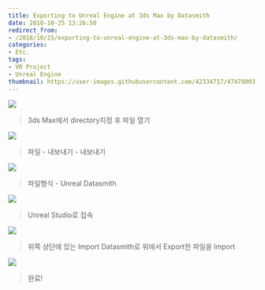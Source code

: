 ```yaml
---
title: Exporting to Unreal Engine at 3ds Max by Datasmith
date: 2018-10-25 13:26:50
redirect_from:
- /2018/10/25/exporting-to-unreal-engine-at-3ds-max-by-datasmith/
categories:
- Etc.
tags:
- VR Project
- Unreal Engine
thumbnail: https://user-images.githubusercontent.com/42334717/47478003-cb0fb900-d862-11e8-8d5c-20dcae804809.png
---
```

![](https://user-images.githubusercontent.com/42334717/47478002-cb0fb900-d862-11e8-84d6-7b53585c1a47.png)
> 3ds Max에서 directory지정 후 파일 열기

![](https://user-images.githubusercontent.com/42334717/47478003-cb0fb900-d862-11e8-8d5c-20dcae804809.png)
> 파일 - 내보내기 - 내보내기

<!-- more -->
![](https://user-images.githubusercontent.com/42334717/47478001-ca772280-d862-11e8-8b01-6a15370405b6.png)
> 파일형식 - Unreal Datasmith

![](https://user-images.githubusercontent.com/42334717/47478225-be3f9500-d863-11e8-890e-12abcd28d585.png)
> Unreal Studio로 접속

![](https://user-images.githubusercontent.com/42334717/47478226-be3f9500-d863-11e8-8db3-da8561d180c7.png)
> 위쪽 상단에 있는 Import Datasmith로 위에서 Export한 파일을 Import

![](https://user-images.githubusercontent.com/42334717/47478358-16769700-d864-11e8-85f7-4d69933aa24f.png)
> 완료!
